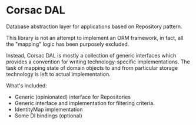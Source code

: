# Corsac DAL

Database abstraction layer for applications based on Repository pattern.

This library is not an attempt to implement an ORM framework, in fact,
all the "mapping" logic has been purposely excluded.

Instead, Corsac DAL is mostly a collection of generic interfaces which provides
a convention for writing technology-specific implementations. The task of
mapping state of domain objects to and from particular storage technology is
left to actual implementation.

What's included:

* Generic (opinionated) interface for Repositories
* Generic interface and implementation for filtering criteria.
* IdentityMap implementation
* Some DI bindings (optional)
